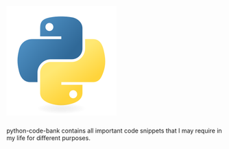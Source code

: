 # ![Alt text](https://raw.githubusercontent.com/devicons/devicon/master/icons/python/python-original.svg)
 python-code-bank
contains all important code snippets that I may require in my life for different purposes.
